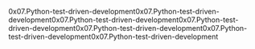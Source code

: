 0x07.Python-test-driven-development0x07.Python-test-driven-development0x07.Python-test-driven-development0x07.Python-test-driven-development0x07.Python-test-driven-development0x07.Python-test-driven-development0x07.Python-test-driven-development
